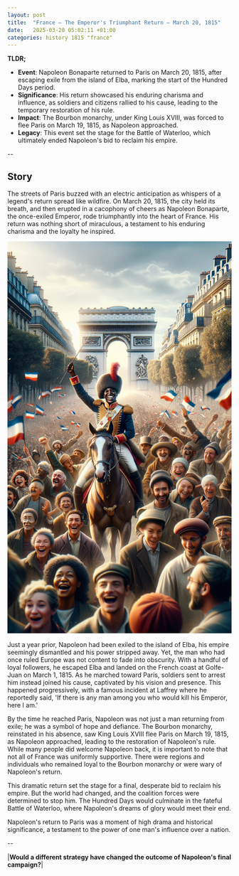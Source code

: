 ```yaml
---
layout: post
title:  "France – The Emperor's Triumphant Return – March 20, 1815"
date:   2025-03-20 05:02:11 +01:00
categories: history 1815 "france"
---
```


**TLDR;**
- **Event**: Napoleon Bonaparte returned to Paris on March 20, 1815, after escaping exile from the island of Elba, marking the start of the Hundred Days period.
- **Significance**: His return showcased his enduring charisma and influence, as soldiers and citizens rallied to his cause, leading to the temporary restoration of his rule.
- **Impact**: The Bourbon monarchy, under King Louis XVIII, was forced to flee Paris on March 19, 1815, as Napoleon approached.
- **Legacy**: This event set the stage for the Battle of Waterloo, which ultimately ended Napoleon's bid to reclaim his empire.

--

## Story

The streets of Paris buzzed with an electric anticipation as whispers of a legend's return spread like wildfire. On March 20, 1815, the city held its breath, and then erupted in a cacophony of cheers as Napoleon Bonaparte, the once-exiled Emperor, rode triumphantly into the heart of France. His return was nothing short of miraculous, a testament to his enduring charisma and the loyalty he inspired.

![Image](/assets/images/20_March_2ef54caadb5e56ca0c361e8b0a95ca51.png)

Just a year prior, Napoleon had been exiled to the island of Elba, his empire seemingly dismantled and his power stripped away. Yet, the man who had once ruled Europe was not content to fade into obscurity. With a handful of loyal followers, he escaped Elba and landed on the French coast at Golfe-Juan on March 1, 1815. As he marched toward Paris, soldiers sent to arrest him instead joined his cause, captivated by his vision and presence. This happened progressively, with a famous incident at Laffrey where he reportedly said, 'If there is any man among you who would kill his Emperor, here I am.'

By the time he reached Paris, Napoleon was not just a man returning from exile; he was a symbol of hope and defiance. The Bourbon monarchy, reinstated in his absence, saw King Louis XVIII flee Paris on March 19, 1815, as Napoleon approached, leading to the restoration of Napoleon's rule. While many people did welcome Napoleon back, it is important to note that not all of France was uniformly supportive. There were regions and individuals who remained loyal to the Bourbon monarchy or were wary of Napoleon's return.

This dramatic return set the stage for a final, desperate bid to reclaim his empire. But the world had changed, and the coalition forces were determined to stop him. The Hundred Days would culminate in the fateful Battle of Waterloo, where Napoleon's dreams of glory would meet their end.

Napoleon's return to Paris was a moment of high drama and historical significance, a testament to the power of one man's influence over a nation.

--

|**Would a different strategy have changed the outcome of Napoleon's final campaign?**|

